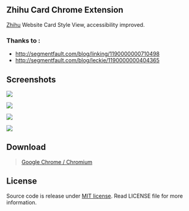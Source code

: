 

## Zhihu Card Chrome Extension

[Zhihu](http://zhihu.com) Website Card Style View, accessibility improved.

### Thanks to : 

* http://segmentfault.com/blog/linking/1190000000710498
* http://segmentfault.com/blog/leckie/1190000000404365

## Screenshots

![](http://ww2.sinaimg.cn/large/6d86d850gw1elc4r6eltkj21kw0zk124.jpg)

![](http://ww1.sinaimg.cn/large/6d86d850gw1elc4rnoyjzj21kw0zkgte.jpg)

![](http://ww2.sinaimg.cn/large/6d86d850gw1elc4rx2yy8j21kw0zkal8.jpg)

![](http://ww4.sinaimg.cn/large/6d86d850gw1elc4s5uw9tj21kw0zkali.jpg)

## Download

> [Google Chrome / Chromium](https://chrome.google.com/webstore/detail/zhihu-card/pbfbllbmcoikgbkkcpdckfgcmaafnbgf)

## License

Source code is release under [MIT license](http://mit-license.org/).
Read LICENSE file for more information.
